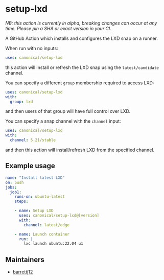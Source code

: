 # setup-lxd

*NB: this action is currently in alpha, breaking changes can occur at any time.
Please pin a SHA or exact version in your CI.*

A GitHub Action which installs and configures the LXD snap on a runner.

When run with no inputs:
```yaml
uses: canonical/setup-lxd
```
this action will install or refresh the LXD snap using the `latest/candidate` channel.

You can specify a different `group` membership required to access LXD:
```yaml
uses: canonical/setup-lxd
with:
  group: lxd
```
and then users of that group will have full control over LXD.

You can specify a snap channel with the `channel` input:
```yaml
uses: canonical/setup-lxd
with:
  channel: 5.21/stable
```
and then this action will install/refresh LXD from the specified channel.

## Example usage

```yaml
name: "Install latest LXD"
on: push
jobs:
  job1:
    runs-on: ubuntu-latest
    steps:

    - name: Setup LXD
      uses: canonical/setup-lxd@[version]
      with:
        channel: latest/edge

    - name: Launch container
      run: |
        lxc launch ubuntu:22.04 u1
```

## Maintainers

- [barrettj12](https://github.com/barrettj12)
